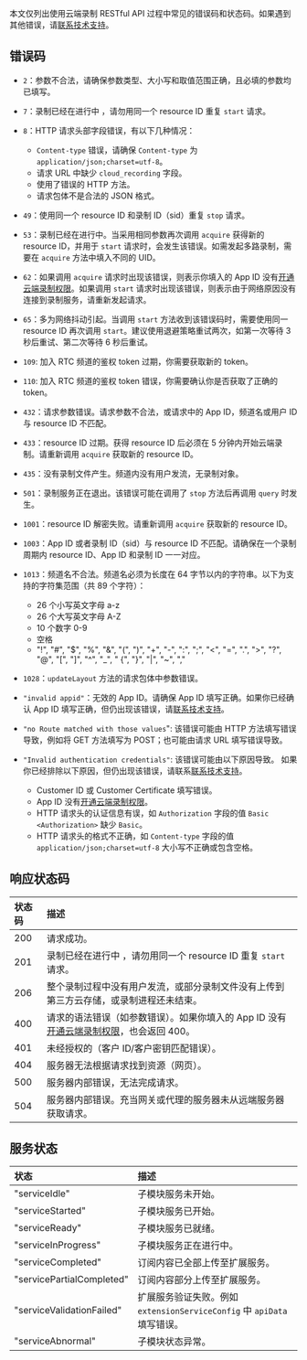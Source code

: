 本文仅列出使用云端录制 RESTful API 过程中常见的错误码和状态码。如果遇到其他错误，请[联系技术支持](https://docs.agora.io/cn/Agora%20Platform/ticket?platform=All%20Platforms)。

## 错误码
- `2`：参数不合法，请确保参数类型、大小写和取值范围正确，且必填的参数均已填写。
- `7`：录制已经在进行中 ，请勿用同一个 resource ID 重复 `start` 请求。
- `8`：HTTP 请求头部字段错误，有以下几种情况：
  - `Content-type` 错误，请确保 `Content-type` 为 `application/json;charset=utf-8`。
  - 请求 URL 中缺少 `cloud_recording` 字段。
  - 使用了错误的 HTTP 方法。
  - 请求包体不是合法的 JSON 格式。
- `49`：使用同一个 resource ID 和录制 ID（sid）重复 `stop` 请求。
- `53`：录制已经在进行中。当采用相同参数再次调用 `acquire` 获得新的 resource ID，并用于 `start` 请求时，会发生该错误。如需发起多路录制，需要在 `acquire` 方法中填入不同的 UID。
- `62`：如果调用 `acquire` 请求时出现该错误，则表示你填入的 App ID 没有[开通云端录制权限](https://docs.agora.io/cn/cloud-recording/cloud_recording_rest?platform=All%20Platforms#%E5%BC%80%E9%80%9A%E4%BA%91%E7%AB%AF%E5%BD%95%E5%88%B6%E6%9C%8D%E5%8A%A1)。如果调用 `start` 请求时出现该错误，则表示由于网络原因没有连接到录制服务，请重新发起请求。
- `65`：多为网络抖动引起。当调用 `start` 方法收到该错误码时，需要使用同一 resource ID 再次调用 `start`。建议使用退避策略重试两次，如第一次等待 3 秒后重试、第二次等待 6 秒后重试。
- `109`: 加入 RTC 频道的鉴权 token 过期，你需要获取新的 token。
- `110`: 加入 RTC 频道的鉴权 token 错误，你需要确认你是否获取了正确的 token。
- `432`：请求参数错误。请求参数不合法，或请求中的 App ID，频道名或用户 ID 与 resource ID 不匹配。
- `433`：resource ID 过期。获得 resource ID 后必须在 5 分钟内开始云端录制。请重新调用 `acquire` 获取新的 resource ID。
- `435`：没有录制文件产生。频道内没有用户发流，无录制对象。
- `501`：录制服务正在退出。该错误可能在调用了 `stop` 方法后再调用 `query` 时发生。
- `1001`：resource ID 解密失败。请重新调用 `acquire` 获取新的 resource ID。
- `1003`：App ID 或者录制 ID（sid）与 resource ID 不匹配。请确保在一个录制周期内 resource ID、App ID 和录制 ID 一一对应。
- `1013`：频道名不合法。频道名必须为长度在 64 字节以内的字符串。以下为支持的字符集范围（共 89 个字符）：
  - 26 个小写英文字母 a-z
  - 26 个大写英文字母 A-Z
  - 10 个数字 0-9
  - 空格
  - "!", "#", "$", "%", "&", "(", ")", "+", "-", ":", ";", "<", "=", ".", ">", "?", "@", "[", "]", "^", "_", " {", "}", "|", "~", ","

- `1028`：`updateLayout` 方法的请求包体中参数错误。
- `"invalid appid"`：无效的 App ID。请确保 App ID 填写正确。如果你已经确认 App ID 填写正确，但仍出现该错误，请[联系技术支持](https://docs.agora.io/cn/Agora%20Platform/ticket?platform=All%20Platforms)。
- `"no Route matched with those values`": 该错误可能由 HTTP 方法填写错误导致，例如将 GET 方法填写为 POST；也可能由请求 URL 填写错误导致。
- `"Invalid authentication credentials"`: 该错误可能由以下原因导致。 如果你已经排除以下原因，但仍出现该错误，请联系[联系技术支持](https://docs.agora.io/cn/Agora%20Platform/ticket?platform=All%20Platforms)。
  - Customer ID 或 Customer Certificate 填写错误。
  - App ID 没有[开通云端录制权限](https://docs.agora.io/cn/cloud-recording/cloud_recording_rest?platform=All%20Platforms#%E5%BC%80%E9%80%9A%E4%BA%91%E7%AB%AF%E5%BD%95%E5%88%B6%E6%9C%8D%E5%8A%A1)。
  - HTTP 请求头的认证信息有误，如 `Authorization` 字段的值 `Basic <Authorization>` 缺少 `Basic`。
  - HTTP 请求头的格式不正确，如 `Content-type` 字段的值 `application/json;charset=utf-8` 大小写不正确或包含空格。

## 响应状态码

| 状态码 | 描述                                                         |
| :----- | :----------------------------------------------------------- |
| 200    | 请求成功。                                                   |
| 201    | 录制已经在进行中 ，请勿用同一个 resource ID 重复 `start` 请求。 |
| 206    | 整个录制过程中没有用户发流，或部分录制文件没有上传到第三方云存储，或录制进程还未结束。 |
| 400    | 请求的语法错误（如参数错误）。如果你填入的 App ID 没有[开通云端录制权限](https://docs.agora.io/cn/cloud-recording/cloud_recording_rest?platform=All%20Platforms#%E5%BC%80%E9%80%9A%E4%BA%91%E7%AB%AF%E5%BD%95%E5%88%B6%E6%9C%8D%E5%8A%A1)，也会返回 400。 |
| 401    | 未经授权的（客户 ID/客户密钥匹配错误）。                     |
| 404    | 服务器无法根据请求找到资源（网页）。                         |
| 500    | 服务器内部错误，无法完成请求。                               |
| 504    | 服务器内部错误。充当网关或代理的服务器未从远端服务器获取请求。 |

## 服务状态

| 状态                      | 描述                                                         |
| :------------------------ | :----------------------------------------------------------- |
| "serviceIdle"             | 子模块服务未开始。                                           |
| "serviceStarted"          | 子模块服务已开始。                                           |
| "serviceReady"            | 子模块服务已就绪。                                           |
| "serviceInProgress"       | 子模块服务正在进行中。                                       |
| "serviceCompleted"        | 订阅内容已全部上传至扩展服务。                               |
| "servicePartialCompleted" | 订阅内容部分上传至扩展服务。                                 |
| "serviceValidationFailed" | 扩展服务验证失败。例如 `extensionServiceConfig` 中 `apiData` 填写错误。 |
| "serviceAbnormal"         | 子模块状态异常。                                             |